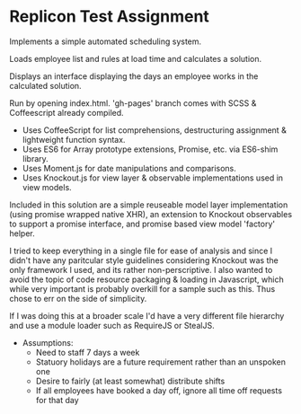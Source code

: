 # Replicon Test Assignment

   Implements a simple automated scheduling system.

   Loads employee list and rules at load time and calculates a solution.

   Displays an interface displaying the days an employee works in the calculated solution.

   Run by opening index.html. 'gh-pages' branch comes with SCSS & Coffeescript already compiled.

   * Uses CoffeeScript for list comprehensions, destructuring assignment & lightweight function syntax.
   * Uses ES6 for Array prototype extensions, Promise, etc. via ES6-shim library.
   * Uses Moment.js for date manipulations and comparisons.
   * Uses Knockout.js for view layer & observable implementations used in view models.


   Included in this solution are a simple reuseable model layer implementation (using promise wrapped native XHR),
   an extension to Knockout observables to support a promise interface, and promise based view model 'factory'
   helper.

   I tried to keep everything in a single file for ease of analysis and since I didn't have any paritcular
   style guidelines considering Knockout was the only framework I used, and its rather non-perscriptive. I
   also wanted to avoid the topic of code resource packaging & loading in Javascript, which while very
   important is probably overkill for a sample such as this. Thus chose to err on the side of simplicity.

   If I was doing this at a broader scale I'd have a very different file hierarchy and use a module loader
   such as RequireJS or StealJS.

   * Assumptions:
      * Need to staff 7 days a week
      * Statuory holidays are a future requirement rather than an unspoken one
      * Desire to fairly (at least somewhat) distribute shifts
      * If all employees have booked a day off, ignore all time off requests for that day
